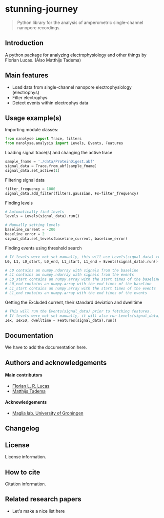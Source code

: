 # stunning-journey
> Python library for the analysis of amperometric single-channel nanopore recordings.

## Introduction
A python package for analyzing electrophysiology and other things by Florian Lucas.
(Also Matthijs Tadema)

## Main features
* Load data from single-channel nanopore electrophysiology (electrophys)
* Filter electrophys 
* Detect events within electrophys data

## Usage example(s)
Importing module classes:
````python
from nanolyse import Trace, filters
from nanolyse.analysis import Levels, Events, Features
````
Loading signal trace(s) and changing the active trace
````python
sample_fname = './data/ProteinDigest.abf'
signal_data = Trace.from_abf(sample_fname)
signal_data.set_active(1)
````
Filtering signal data
````python
filter_frequency = 1000
signal_data.add_filter(filters.gaussian, Fs=filter_frequency)
````
Finding levels
````python
# Automatically find levels
levels = Levels(signal_data).run()

# Manually setting levels
baseline_current = -200
baseline_error = 2
signal_data.set_levels(baseline_current, baseline_error)
````
Finding events using threshold search
````python
# If levels were not set manually, this will use Levels(signal_data) to determine them.
L0, L1, L0_start, L0_end, L1_start, L1_end = Events(signal_data).run()

# L0 contains an numpy.ndarray with signals from the baseline
# L1 contains an numpy.ndarray with signals from the events
# L0_start contains an numpy.array with the start times of the baseline
# L0_end contains an numpy.array with the end times of the baseline
# L1_start contains an numpy.array with the start times of the events
# L1_end contains an numpy.array with the end times of the events
````
Getting the Excluded current, their standard deviation and dwelltime
````python
# This will run the Events(signal_data) prior to fetching features.
# If levels were not set manually, it will also run Levels(signal_data) to determine them.
Iex, IexSD, dwelltime = Features(signal_data).run()
````

## Documentation
We have to add the documentation here.

## Authors and acknowledgements
#### Main contributors
* [Florian L. R. Lucas](https://www.rug.nl/staff/f.l.r.lucas/ "University of Groningen staff page")
* [Matthijs Tadema](https://www.rug.nl/staff/m.j.tadema/ "University of Groningen staff page")

#### Acknowledgements
* [Maglia lab, University of Groningen](https://sites.google.com/a/rug.nl/maglia-lab-groningen/ "University of Groningen Maglia lab page")

## Changelog

## License
License information.

## How to cite
Citation information.

## Related research papers
* Let's make a nice list here